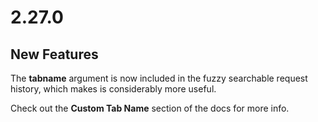 # 2.27.0

## New Features

The **tabname** argument is now included in the fuzzy searchable request history, which makes is considerably more useful.

Check out the **Custom Tab Name** section of the docs for more info.
